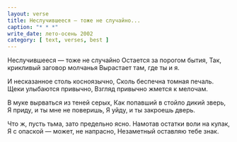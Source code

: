 ```yaml
---
layout: verse
title: Неслучившееся — тоже не случайно...
caption: "* * *"
write_date: лето-осень 2002
category: [ text, verses, best ]
---
```

Неслучившееся — тоже не случайно
Остается за порогом бытия,
Так, крикливый заговор молчанья
Вырастает там, где ты и я.

И несказанное столь косноязычно,
Сколь беспечна томная печаль.
Щеки улыбаются привычно,
Взгляд привычно жмется к мелочам.

В муке вырваться из теней серых,
Как попавший в стойло дикий зверь,
Я приду, и ты мне не поверишь,
Я уйду, и ты закроешь дверь.

Что ж, пусть тьма, зато предельно ясно.
Намотав остатки воли на кулак,
Я с опаской — может, не напрасно,
Незаметный оставляю тебе знак.
